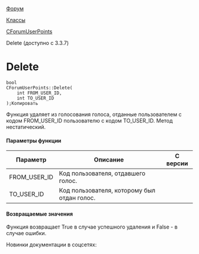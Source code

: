 [Форум](/api_help/forum/index.php)

[Классы](/api_help/forum/developer/index.php)

[CForumUserPoints](/api_help/forum/developer/cforumuserpoints/index.php)

Delete (доступно с 3.3.7)

Delete
======

```
bool
CForumUserPoints::Delete(
	int FROM_USER_ID, 
	int TO_USER_ID
);Копировать
```

Функция удаляет из голосования голоса, отданные пользователем с кодом FROM\_USER\_ID пользователю с кодом TO\_USER\_ID. Метод нестатический.

#### Параметры функции

| Параметр | Описание | С версии |
| --- | --- | --- |
| FROM\_USER\_ID | Код пользователя, отдавшего голос. |  |
| TO\_USER\_ID | Код пользователя, которому был отдан голос. |  |

#### Возвращаемые значения

Функция возвращает True в случае успешного удаления и False - в случае ошибки.

Новинки документации в соцсетях: